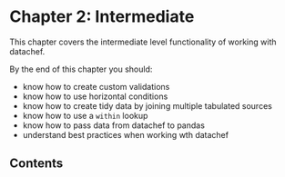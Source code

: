 # Chapter 2: Intermediate

This chapter covers the intermediate level functionality of working with datachef.

By the end of this chapter you should:

- know how to create custom validations
- know how to use horizontal conditions
- know how to create tidy data by joining multiple tabulated sources
- know how to use a `within` lookup
- know how to pass data from datachef to pandas
- understand best practices when working wth datachef

## Contents

```{tableofcontents}
```
